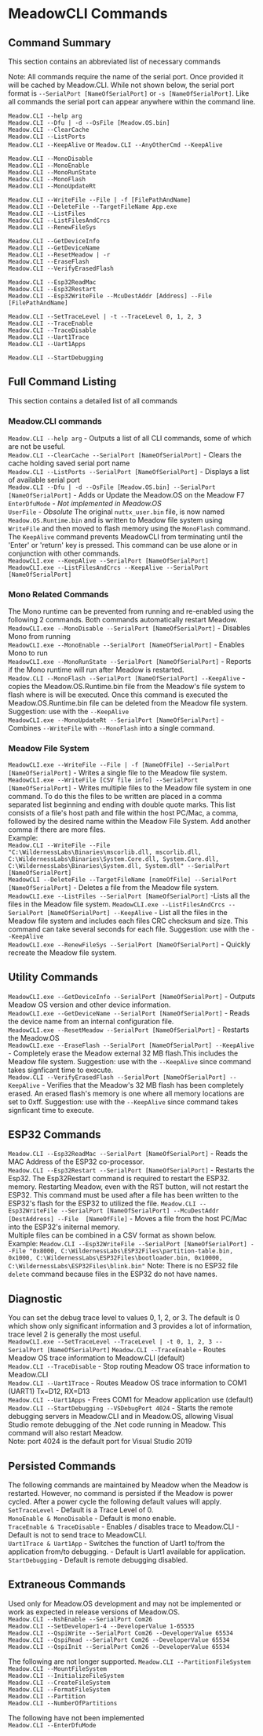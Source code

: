 # MeadowCLI Commands

## Command Summary

This section contains an abbreviated list of necessary commands

Note: All commands require the name of the serial port. Once provided it will be cached by Meadow.CLI. While not shown below, the serial port format is `--SerialPort [NameOfSerialPort]` or `-s [NameOfSerialPort]`. Like all commands the serial port can appear anywhere within the command line.  

`Meadow.CLI --help arg`  
`Meadow.CLI --Dfu | -d --OsFile [Meadow.OS.bin]`  
`Meadow.CLI --ClearCache`  
`Meadow.CLI --ListPorts`  
`Meadow.CLI --KeepAlive` or `Meadow.CLI --AnyOtherCmd --KeepAlive`  

`Meadow.CLI --MonoDisable`  
`Meadow.CLI --MonoEnable`  
`Meadow.CLI --MonoRunState`  
`Meadow.CLI --MonoFlash`  
`Meadow.CLI --MonoUpdateRt`

`Meadow.CLI --WriteFile --File | -f [FilePathAndName]`  
`Meadow.CLI --DeleteFile --TargetFileName App.exe`  
`Meadow.CLI --ListFiles`  
`Meadow.CLI --ListFilesAndCrcs`  
`Meadow.CLI --RenewFileSys`  

`Meadow.CLI --GetDeviceInfo`  
`Meadow.CLI --GetDeviceName`  
`Meadow.CLI --ResetMeadow | -r`  
`Meadow.CLI --EraseFlash`  
`Meadow.CLI --VerifyErasedFlash`  

`Meadow.CLI --Esp32ReadMac`  
`Meadow.CLI --Esp32Restart`  
`Meadow.CLI --Esp32WriteFile --McuDestAddr [Address] --File [FilePathAndName]`  

`Meadow.CLI --SetTraceLevel | -t --TraceLevel 0, 1, 2, 3`  
`Meadow.CLI --TraceEnable`  
`Meadow.CLI --TraceDisable`  
`Meadow.CLI --Uart1Trace`  
`Meadow.CLI --Uart1Apps`  

`Meadow.CLI --StartDebugging`  

## Full Command Listing

This section contains a detailed list of all commands

### Meadow.CLI commands

`Meadow.CLI --help arg` - Outputs a list of all CLI commands, some of which are not be useful.  
`Meadow.CLI --ClearCache --SerialPort [NameOfSerialPort]` - Clears the cache holding saved serial port name  
`Meadow.CLI --ListPorts --SerialPort [NameOfSerialPort]` - Displays a list of available serial port  
`Meadow.CLI --Dfu | -d --OsFile [Meadow.OS.bin] --SerialPort [NameOfSerialPort]` - Adds or Update the Meadow.OS on the Meadow F7  
`EnterDfuMode` - *Not implemented in Meadow.OS*  
`UserFile` - *Obsolute* The original `nuttx_user.bin` file, is now named `Meadow.OS.Runtime.bin` and is written to Meadow file system using `WriteFile` and then moved to flash memory using the `MonoFlash` command.  
The `KeepAlive` command prevents MeadowCLI from terminating until the 'Enter' or 'return' key is pressed. This command can be use alone or in conjunction with other commands.  
`MeadowCLI.exe --KeepAlive --SerialPort [NameOfSerialPort]`  
`MeadowCLI.exe --ListFilesAndCrcs --KeepAlive --SerialPort [NameOfSerialPort]`

### Mono Related Commands

The Mono runtime can be prevented from running and re-enabled using the following 2 commands. Both commands automatically restart Meadow.  
`MeadowCLI.exe --MonoDisable --SerialPort [NameOfSerialPort]` - Disables Mono from running  
`MeadowCLI.exe --MonoEnable --SerialPort [NameOfSerialPort]` - Enables Mono to run  
`MeadowCLI.exe --MonoRunState --SerialPort [NameOfSerialPort]` - Reports if the Mono runtime will run after Meadow is restarted.  
`Meadow.CLI --MonoFlash --SerialPort [NameOfSerialPort] --KeepAlive` - copies the Meadow.OS.Runtime.bin file from the Meadow's file system to flash where is will be executed. Once this command is executed the Meadow.OS.Runtime.bin file can be deleted from the Meadow file system. Suggestion: use with the `--KeepAlive`  
`MeadowCLI.exe --MonoUpdateRt --SerialPort [NameOfSerialPort]` - Combines `--WriteFile` with `--MonoFlash` into a single command.  

### Meadow File System

`MeadowCLI.exe --WriteFile --File | -f [NameOfFile] --SerialPort [NameOfSerialPort]` - Writes a single file to the Meadow file system.  
`MeadowCLI.exe --WriteFile [CSV file info] --SerialPort [NameOfSerialPort]` - Writes multiple files to the Meadow file system in one command. To do this the files to be written are placed in a comma separated list beginning and ending with double quote marks. This list consists of a file's host path and file within the host PC/Mac, a comma, followed by the desired name within the Meadow File System. Add another comma if there are more files.  
Example:  
`Meadow.CLI --WriteFile --File "C:\WildernessLabs\Binaries\mscorlib.dll, mscorlib.dll, C:\WildernessLabs\Binaries\System.Core.dll, System.Core.dll, C:\WildernessLabs\Binaries\System.dll, System.dll" --SerialPort [NameOfSerialPort]`  
`MeadowCLI --DeleteFile --TargetFileName [nameOfFile] --SerialPort [NameOfSerialPort]` - Deletes a file from the Meadow file system.  
`MeadowCLI.exe --ListFiles --SerialPort [NameOfSerialPort]` -Lists all the files in the Meadow file system.
`MeadowCLI.exe --ListFilesAndCrcs --SerialPort [NameOfSerialPort] --KeepAlive` - List all the files in the Meadow file system and includes each files CRC checksum and size. This command can take several seconds for each file. Suggestion: use with the `--KeepAlive`  
`MeadowCLI.exe --RenewFileSys --SerialPort [NameOfSerialPort]` - Quickly recreate the Meadow file system.  

## Utility Commands

`MeadowCLI.exe --GetDeviceInfo --SerialPort [NameOfSerialPort]` - Outputs Meadow OS version and other device information.  
`MeadowCLI.exe --GetDeviceName --SerialPort [NameOfSerialPort]` - Reads the device name from an internal configuration file.  
`MeadowCLI.exe --ResetMeadow --SerialPort [NameOfSerialPort]` - Restarts the Meadow.OS  
`MeadowCLI.exe --EraseFlash --SerialPort [NameOfSerialPort] --KeepAlive` - Completely erase the Meadow external 32 MB flash.This includes the Meadow file system. Suggestion: use with the `--KeepAlive` since command takes signficant time to execute.  
`Meadow.CLI --VerifyErasedFlash --SerialPort [NameOfSerialPort] --KeepAlive` - Verifies that the Meadow's 32 MB flash has been completely erased. An erased flash's memory is one where all memory locations are set to 0xff. Suggestion: use with the `--KeepAlive` since command takes signficant time to execute.  

## ESP32 Commands

`Meadow.CLI --Esp32ReadMac --SerialPort [NameOfSerialPort]` - Reads the MAC Address of the ESP32 co-processor.  
`Meadow.CLI --Esp32Restart --SerialPort [NameOfSerialPort]` - Restarts the Esp32. The Esp32Restart command is required to restart the ESP32. memory. Restarting Meadow, even with the RST button, will not restart the ESP32. This command must be used after a file has been written to the ESP32's flash for the ESP32 to utilized the file.
`Meadow.CLI --Esp32WriteFile --SerialPort [NameOfSerialPort] --McuDestAddr [DestAddress] --File  [NameOfFile]` - Moves a file from the host PC/Mac into the ESP32's initernal memory.  
Multiple files can be combined in a CSV format as shown below.  
Example:
`Meadow.CLI --Esp32WriteFile --SerialPort [NameOfSerialPort] --File "0x8000, C:\WildernessLabs\ESP32Files\partition-table.bin, 0x1000, C:\WildernessLabs\ESP32Files\bootloader.bin, 0x10000, C:\WildernessLabs\ESP32Files\blink.bin"`
Note: There is no ESP32 file `delete` command because files in the ESP32 do not have names.  

## Diagnostic

You can set the debug trace level to values 0, 1, 2, or 3. The default is 0 which show only significant information and 3 provides a lot of information, trace level 2 is generally the most useful.  
`MeadowCLI.exe --SetTraceLevel --TraceLevel | -t 0, 1, 2, 3 --SerialPort [NameOfSerialPort]`
`Meadow.CLI --TraceEnable` - Routes Meadow OS trace information to Meadow.CLI (default)  
`Meadow.CLI --TraceDisable` - Stop routing Meadow OS trace information to Meadow.CLI  
`Meadow.CLI --Uart1Trace` - Routes Meadow OS trace information to COM1 (UART1) Tx=D12, RX=D13  
`Meadow.CLI --Uart1Apps` - Frees COM1 for Meadow application use (default)  
`Meadow.CLI --StartDebugging --VSDebugPort 4024` - Starts the remote debugging servers in Meadow.CLI and in Meadow.OS, allowing Visual Studio remote debugging of the .Net code running in Meadow. This command will also restart Meadow.  
Note: port 4024 is the default port for Visual Studio 2019

## Persisted Commands

The following commands are maintained by Meadow when the Meadow is restarted. However, no command is persisted if the Meadow is power cycled. After a power cycle the following default values will apply.  
`SetTraceLevel` - Default is a Trace Level of 0.  
`MonoEnable & MonoDisable` - Default is mono enable.  
`TraceEnable & TraceDisable` - Enables / disables trace to Meadow.CLI - Default is not to send trace to MeadowCLI.  
`Uart1Trace & Uart1App` -  Switches the function of Uart1 to/from the application from/to debugging. - Default is Uart1 available for application.
`StartDebugging` - Default is remote debugging disabled.  

## Extraneous Commands

Used only for Meadow.OS development and may not be implemented or work as expected in release versions of Meadow.OS.  
`Meadow.CLI --NshEnable --SerialPort Com26`  
`Meadow.CLI --SetDeveloper1-4 --DeveloperValue 1-65535`  
`Meadow.CLI --QspiWrite --SerialPort Com26 --DeveloperValue 65534`  
`Meadow.CLI --QspiRead --SerialPort Com26 --DeveloperValue 65534`  
`Meadow.CLI --QspiInit --SerialPort Com26 --DeveloperValue 65534`  

The following are not longer supported.
`Meadow.CLI --PartitionFileSystem`  
`Meadow.CLI --MountFileSystem`  
`Meadow.CLI --InitializeFileSystem`  
`Meadow.CLI --CreateFileSystem`  
`Meadow.CLI --FormatFileSystem`  
`Meadow.CLI --Partition`  
`Meadow.CLI --NumberOfPartitions`  

The following have not been implemented  
`Meadow.CLI --EnterDfuMode`  
